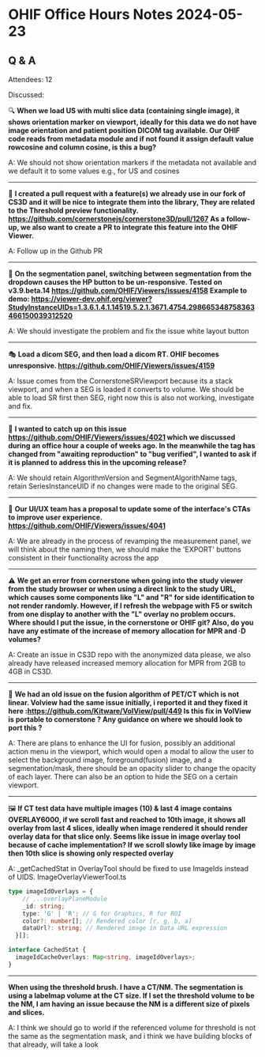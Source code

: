 # OHIF Office Hours Notes 2024-05-23

## Q & A

Attendees: 12

Discussed:


🔍 **When we load US with multi slice data (containing single image), it shows orientation marker on viewport, ideally for this data we do not have image orientation and patient position DICOM tag available. Our OHIF code reads from metadata module and if not found it assign default value rowcosine and column cosine, is this a bug?**

A: We should not show orientation markers if the metadata not available and we default it to some values e.g., for US and cosines

---

🌟 **I created a pull request with a feature(s) we already use in our fork of CS3D and it will be nice to integrate them into the library, They are related to the Threshold preview functionality. https://github.com/cornerstonejs/cornerstone3D/pull/1267 As a follow-up, we also want to create a PR to integrate this feature into the OHIF Viewer.**

A: Follow up in the Github PR

---

🐞 **On the segmentation panel, switching between segmentation from the dropdown causes the HP button to be un-responsive. Tested on v3.9.beta.14 https://github.com/OHIF/Viewers/issues/4158 Example to demo: https://viewer-dev.ohif.org/viewer?StudyInstanceUIDs=1.3.6.1.4.1.14519.5.2.1.3671.4754.298665348758363466150039312520**

A: We should investigate the problem and fix the issue white layout button

---

🎭 **Load a dicom SEG, and then load a dicom RT. OHIF becomes unresponsive. https://github.com/OHIF/Viewers/issues/4159**

A: Issue comes from the CornerstoneSRViewport because its a stack viewport, and when a SEG is loaded it converts to volume. We should be able to load SR first then SEG, right now this is also not working, investigate and fix.

---

🔄 **I wanted to catch up on this issue https://github.com/OHIF/Viewers/issues/4021 which we discussed during an office hour a couple of weeks ago. In the meanwhile the tag has changed from "awaiting reproduction" to "bug verified", I wanted to ask if it is planned to address this in the upcoming release?**

A: We should retain AlgorithmVersion and SegmentAlgorithName tags, retain SeriesInstanceUID if no changes were made to the original SEG.

---

🎨 **Our UI/UX team has a proposal to update some of the interface's CTAs to improve user experience. https://github.com/OHIF/Viewers/issues/4041**

A: We are already in the process of revamping the measurement panel, we will think about the naming then, we should make the 'EXPORT' buttons consistent in their functionality across the app

---

⚠️ **We get an error from cornerstone when going into the study viewer from the study browser or when using a direct link to the study URL, which causes some components like "L" and "R" for side identification to not render randomly. However, if I refresh the webpage with F5 or switch from one display to another with the "L" overlay no problem occurs. Where should I put the issue, in the cornerstone or OHIF git? Also, do you have any estimate of the increase of memory allocation for MPR and ·D volumes?**

A: Create an issue in CS3D repo with the anonymized data please, we also already have released increased memory allocation for MPR from 2GB to 4GB in CS3D.

---

🔀 **We had an old issue on the fusion algorithm of PET/CT which is not linear. Volview had the same issue initially, i reported it and they fixed it here :https://github.com/Kitware/VolView/pull/449 Is this fix in VolView is portable to cornerstone ? Any guidance on where we should look to port this ?**

A: There are plans to enhance the UI for fusion, possibly an additional action menu in the viewport, which would open a modal to allow the user to select the background image, foreground(fusion) image, and a segmentation/mask, there should be an opacity slider to change the opacity of each layer. There can also be an option to hide the SEG on a certain viewport.

---

🖼️ **If CT test data have multiple images (10) & last 4 image contains OVERLAY6000, if we scroll fast and reached to 10th image, it shows all overlay from last 4 slices, ideally when image rendered it should render overlay data for that slice only. Seems like issue in image overlay tool because of cache implementation? If we scroll slowly like image by image then 10th slice is showing only respected overlay**

A: _getCachedStat in OverlayTool should be fixed to use ImageIds instead of UIDS. ImageOverlayViewerTool.ts

```typescript
type imageIdOverlays = {
    // ...overlayPlaneModule
    _id: string;
    type: 'G' | 'R'; // G for Graphics, R for ROI
    color?: number[]; // Rendered color [r, g, b, a]
    dataUrl?: string; // Rendered image in Data URL expression
  }[];

interface CachedStat {
  imageIdCacheOverlays: Map<string, imageIdOverlays>;
}
```

---

**When using the threshold brush. I have a CT/NM. The segmentation is using a labelmap volume at the CT size. If I set the threshold volume to be the NM, I am having an issue because the NM is a different size of pixels and slices.** 

A: I think we should go to world if the referenced volume for threshold is not the same as the segmentation mask, and i think we have building blocks of that already, will take a look
